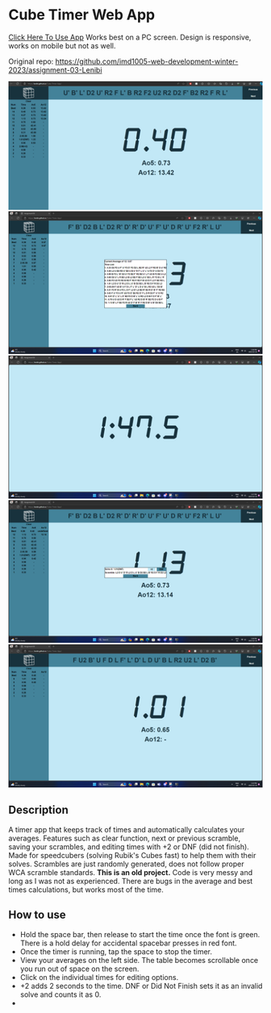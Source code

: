 # Cube Timer Web App
<a href="https://lenibi.github.io/Cube-Timer-App/">Click Here To Use App</a>
Works best on a PC screen. Design is responsive, works on mobile but not as well.

Original repo: https://github.com/imd1005-web-development-winter-2023/assignment-03-Lenibi

<img src="./ImagesReadMe/TimerDemo.gif">
<img src="./ImagesReadMe/ss3.png">
<img src="./ImagesReadMe/ss2.png">
<img src="./ImagesReadMe/ss4.png">
<img src="./ImagesReadMe/ss1.png">

## Description

A timer app that keeps track of times and automatically calculates your averages. Features such as clear function, next or previous scramble, saving your scrambles, and editing times with +2 or DNF (did not finish). Made for speedcubers (solving Rubik's Cubes fast) to help them with their solves. Scrambles are just randomly generated, does not follow proper WCA scramble standards.
**This is an old project.** Code is very messy and long as I was not as experienced. There are bugs in the average and best times calculations, but works most of the time.

## How to use

* Hold the space bar, then release to start the time once the font is green. There is a hold delay for accidental spacebar presses in red font.
* Once the timer is running, tap the space to stop the timer.
* View your averages on the left side. The table becomes scrollable once you run out of space on the screen.
* Click on the individual times for editing options.
* +2 adds 2 seconds to the time. DNF or Did Not Finish sets it as an invalid solve and counts it as 0.
* 
